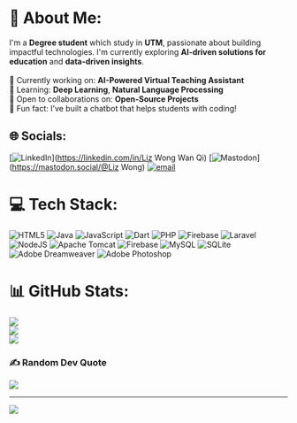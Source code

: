 # 💫 About Me:
I'm a **Degree student** which study in **UTM**, passionate about building impactful technologies. I'm currently exploring **AI-driven solutions for education** and **data-driven insights**.<br><br>🔭 Currently working on: **AI-Powered Virtual Teaching Assistant**<br>🌱 Learning: **Deep Learning**, **Natural Language Processing**<br>👯 Open to collaborations on: **Open-Source Projects**<br>🤖 Fun fact: I’ve built a chatbot that helps students with coding!


## 🌐 Socials:
[![LinkedIn](https://img.shields.io/badge/LinkedIn-%230077B5.svg?logo=linkedin&logoColor=white)](https://linkedin.com/in/Liz Wong Wan Qi) [![Mastodon](https://img.shields.io/badge/-MASTODON-%232B90D9?logo=mastodon&logoColor=white)](https://mastodon.social/@Liz Wong) [![email](https://img.shields.io/badge/Email-D14836?logo=gmail&logoColor=white)](mailto:lizwong2001@gmail.com) 

# 💻 Tech Stack:
![HTML5](https://img.shields.io/badge/html5-%23E34F26.svg?style=for-the-badge&logo=html5&logoColor=white) ![Java](https://img.shields.io/badge/java-%23ED8B00.svg?style=for-the-badge&logo=openjdk&logoColor=white) ![JavaScript](https://img.shields.io/badge/javascript-%23323330.svg?style=for-the-badge&logo=javascript&logoColor=%23F7DF1E) ![Dart](https://img.shields.io/badge/dart-%230175C2.svg?style=for-the-badge&logo=dart&logoColor=white) ![PHP](https://img.shields.io/badge/php-%23777BB4.svg?style=for-the-badge&logo=php&logoColor=white) ![Firebase](https://img.shields.io/badge/firebase-%23039BE5.svg?style=for-the-badge&logo=firebase) ![Laravel](https://img.shields.io/badge/laravel-%23FF2D20.svg?style=for-the-badge&logo=laravel&logoColor=white) ![NodeJS](https://img.shields.io/badge/node.js-6DA55F?style=for-the-badge&logo=node.js&logoColor=white) ![Apache Tomcat](https://img.shields.io/badge/apache%20tomcat-%23F8DC75.svg?style=for-the-badge&logo=apache-tomcat&logoColor=black) ![Firebase](https://img.shields.io/badge/firebase-a08021?style=for-the-badge&logo=firebase&logoColor=ffcd34) ![MySQL](https://img.shields.io/badge/mysql-4479A1.svg?style=for-the-badge&logo=mysql&logoColor=white) ![SQLite](https://img.shields.io/badge/sqlite-%2307405e.svg?style=for-the-badge&logo=sqlite&logoColor=white) ![Adobe Dreamweaver](https://img.shields.io/badge/Adobe%20Dreamweaver-FF61F6.svg?style=for-the-badge&logo=Adobe%20Dreamweaver&logoColor=white) ![Adobe Photoshop](https://img.shields.io/badge/adobe%20photoshop-%2331A8FF.svg?style=for-the-badge&logo=adobe%20photoshop&logoColor=white)
# 📊 GitHub Stats:
![](https://github-readme-stats.vercel.app/api?username=liz3158&theme=solarized-light&hide_border=false&include_all_commits=true&count_private=false)<br/>
![](https://nirzak-streak-stats.vercel.app/?user=liz3158&theme=solarized-light&hide_border=false)<br/>
![](https://github-readme-stats.vercel.app/api/top-langs/?username=liz3158&theme=solarized-light&hide_border=false&include_all_commits=true&count_private=false&layout=compact)

### ✍️ Random Dev Quote
![](https://quotes-github-readme.vercel.app/api?type=horizontal&theme=light)

---
[![](https://visitcount.itsvg.in/api?id=liz3158&icon=9&color=12)](https://visitcount.itsvg.in)
